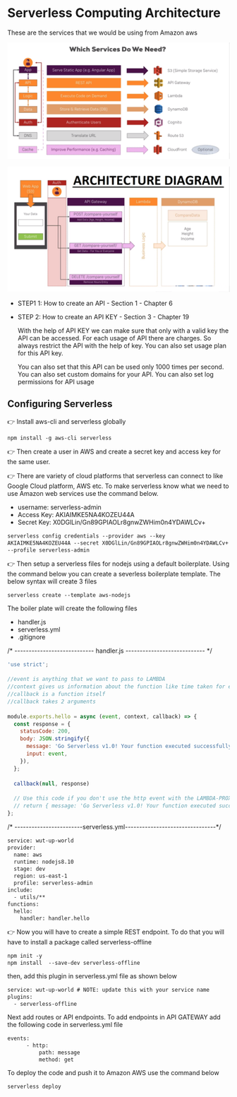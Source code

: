 # Serverless Computing Architecture

These are the services that we would be using from Amazon aws

![Serverless Computing](images/serverless.png "Serverless Computing")


![Architecture Diagram](images/architecture.png "Architecture Diagram")

* STEP1 1: How to create an API - Section 1 - Chapter 6

* STEP 2: How to create an API KEY - Section 3 - Chapter 19

     With the help of API KEY we can make sure that only with a valid key the API can be accessed. For each usage of API there are charges.      So always restrict the API with the help of key. You can also set usage plan for this API key. 
     
     You can also set that this API can be used only 1000 times per second. You can also set custom domains for your API. You can also set      log permissions for API usage

## Configuring Serverless

:point_right: Install aws-cli and serverless globally

```
npm install -g aws-cli serverless
```

:point_right: Then create a user in AWS and create a secret key and access key for the same user.

:point_right: There are variety of cloud platforms that serverless can connect to like Google Cloud platform, AWS etc. To make serverless know what we need to use Amazon web services use the command below.

* username: serverless-admin
* Access Key: AKIAIMKE5NA4KOZEU44A
* Secret Key: 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

```
serverless config credentials --provider aws --key AKIAIMKE5NA4KOZEU44A --secret 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 --profile serverless-admin
```

:point_right: Then setup a serverless files for nodejs using a default boilerplate. Using the command below you can create a severless boilerplate template. The below syntax will create 3 files

```
serverless create --template aws-nodejs
```

The boiler plate will create the following files

* handler.js
* serverless.yml
* .gitignore

/* ---------------------------- handler.js ---------------------------- */

```Javascript
'use strict';

//event is anything that we want to pass to LAMBDA
//context gives us information about the function like time taken for execution etc
//callback is a function itself
//callback takes 2 arguments

module.exports.hello = async (event, context, callback) => {
  const response = {
    statusCode: 200,
    body: JSON.stringify({
      message: 'Go Serverless v1.0! Your function executed successfully!',
      input: event,
    }),
  };

  callback(null, response)

  // Use this code if you don't use the http event with the LAMBDA-PROXY integration
  // return { message: 'Go Serverless v1.0! Your function executed successfully!', event };
};

```

/* ------------------------serverless.yml--------------------------------*/

```
service: wut-up-world
provider:
  name: aws
  runtime: nodejs8.10
  stage: dev
  region: us-east-1
  profile: serverless-admin
include:
  - utils/**
functions:
  hello:
    handler: handler.hello
```

:point_right: Now you will have to create a simple REST endpoint. To do that you will have to install a package called serverless-offline

```
npm init -y
npm install  --save-dev serverless-offline
```

then, add this plugin in serverless.yml file as shown below

```
service: wut-up-world # NOTE: update this with your service name
plugins:
  - serverless-offline
```

Next add routes or API endpoints. To add endpoints in API GATEWAY add the following code in serverless.yml file

```
events:
      - http:
          path: message
          method: get
```

To deploy the code and push it to Amazon AWS use the command below

```
serverless deploy
```
